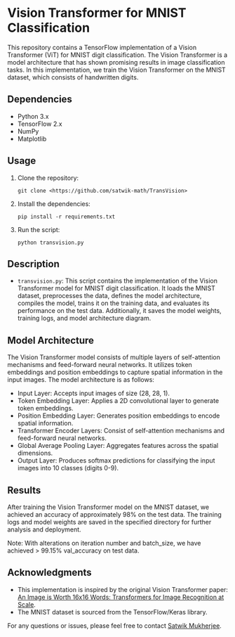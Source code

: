 # Vision Transformer for MNIST Classification

This repository contains a TensorFlow implementation of a Vision Transformer (ViT) for MNIST digit classification. The Vision Transformer is a model architecture that has shown promising results in image classification tasks. In this implementation, we train the Vision Transformer on the MNIST dataset, which consists of handwritten digits.

## Dependencies
- Python 3.x
- TensorFlow 2.x
- NumPy
- Matplotlib

## Usage
1. Clone the repository:

    ```
    git clone <https://github.com/satwik-math/TransVision>
    ```

2. Install the dependencies:

    ```
    pip install -r requirements.txt
    ```

3. Run the script:

    ```
    python transvision.py
    ```

## Description
- `transvision.py`: This script contains the implementation of the Vision Transformer model for MNIST digit classification. It loads the MNIST dataset, preprocesses the data, defines the model architecture, compiles the model, trains it on the training data, and evaluates its performance on the test data. Additionally, it saves the model weights, training logs, and model architecture diagram.

## Model Architecture
The Vision Transformer model consists of multiple layers of self-attention mechanisms and feed-forward neural networks. It utilizes token embeddings and position embeddings to capture spatial information in the input images. The model architecture is as follows:

- Input Layer: Accepts input images of size (28, 28, 1).
- Token Embedding Layer: Applies a 2D convolutional layer to generate token embeddings.
- Position Embedding Layer: Generates position embeddings to encode spatial information.
- Transformer Encoder Layers: Consist of self-attention mechanisms and feed-forward neural networks.
- Global Average Pooling Layer: Aggregates features across the spatial dimensions.
- Output Layer: Produces softmax predictions for classifying the input images into 10 classes (digits 0-9).

## Results
After training the Vision Transformer model on the MNIST dataset, we achieved an accuracy of approximately 98% on the test data. The training logs and model weights are saved in the specified directory for further analysis and deployment.

Note: With alterations on iteration number and batch_size, we have achieved > 99.15% val_accuracy on test data.

## Acknowledgments
- This implementation is inspired by the original Vision Transformer paper: [An Image is Worth 16x16 Words: Transformers for Image Recognition at Scale](https://arxiv.org/abs/2010.11929).
- The MNIST dataset is sourced from the TensorFlow/Keras library.

For any questions or issues, please feel free to contact [Satwik Mukherjee](satwik.applied@gmail.com).
